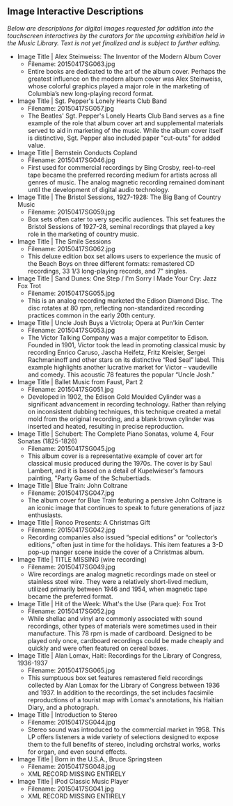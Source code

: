 ## Image Interactive Descriptions

_Below are descriptions for digital images requested for addition into the touchscreen interactives by the curators for the 
upcoming exhibition held in the Music Library. Text is not yet finalized and is subject to further editing._

* Image Title | Alex Steinweiss: The Inventor of the Modern Album Cover
  * Filename: 20150417SG063.jpg
  * Entire books are dedicated to the art of the album cover. Perhaps the greatest influence on the modern album cover was Alex Steinweiss, whose colorful graphics played a major role in the marketing of Columbia’s new long-playing record format.
* Image Title | Sgt. Pepper's Lonely Hearts Club Band
  * Filename: 20150417SG057.jpg
  * The Beatles' Sgt. Pepper's Lonely Hearts Club Band serves as a fine example of the role that album cover art and supplemental materials served to aid in marketing of the music. While the album cover itself is distinctive, Sgt. Pepper also included paper "cut-outs" for added value.
* Image Title | Bernstein Conducts Copland
  * Filename: 20150417SG046.jpg
  * First used for commercial recordings by Bing Crosby, reel-to-reel tape became the preferred recording medium for artists across all genres of music. The analog magnetic recording remained dominant until the development of digital audio technology.
* Image Title | The Bristol Sessions, 1927-1928: The Big Bang of Country Music
  * Filename: 20150417SG059.jpg
  * Box sets often cater to very specific audiences. This set features the Bristol Sessions of 1927-28, seminal recordings that played a key role in the marketing of country music.
* Image Title | The Smile Sessions
  * Filename: 20150417SG062.jpg
  * This deluxe edition box set allows users to experience the music of the Beach Boys on three different formats: remastered CD recordings, 33 1/3 long-playing records, and 7" singles.
* Image Title | Sand Dunes: One Step / I'm Sorry I Made Your Cry: Jazz Fox Trot
  * Filename: 20150417SG055.jpg
  * This is an analog recording marketed the Edison Diamond Disc. The disc rotates at 80 rpm, reflecting non-standardized recording practices common in the early 20th century.
* Image Title | Uncle Josh Buys a Victrola; Opera at Pun'kin Center
  * Filename: 20150417SG053.jpg
  * The Victor Talking Company was a major competitor to Edison. Founded in 1901, Victor took the lead in promoting classical music by recording Enrico Caruso, Jascha Heifetz, Fritz Kreisler, Sergei Rachmaninoff and other stars on its distinctive “Red Seal” label. This example highlights another lucrative market for Victor – vaudeville and comedy. This acoustic 78 features the popular “Uncle Josh.”
* Image Title | Ballet Music from Faust, Part 2
  * Filename: 20150417SG051.jpg
  * Developed in 1902, the Edison Gold Moulded Cylinder was a significant advancement in recording technology. Rather than relying on inconsistent dubbing techniques, this technique created a metal mold from the original recording, and a blank brown cylinder was inserted and heated, resulting in precise reproduction.
* Image Title | Schubert: The Complete Piano Sonatas, volume 4, Four Sonatas (1825-1826)
  * Filename: 20150417SG045.jpg
  * This album cover is a representative example of cover art for classical music produced during the 1970s. The cover is by Saul Lambert, and it is based on a detail of Kupelwieser's famours painting, "Party Game of the Schubertiads.
* Image Title | Blue Train: John Coltrane
  * Filename: 20150417SG047.jpg
  * The album cover for Blue Train featuring a pensive John Coltrane is an iconic image that continues to speak to future generations of jazz enthusiasts.
* Image Title | Ronco Presents: A Christmas Gift
  * Filename: 20150417SG042.jpg
  * Recording companies also issued “special editions” or “collector’s editions,” often just in time for the holidays. This item features a 3-D pop-up manger scene inside the cover of a Christmas album.
* Image Title | TITLE MISSING (wire recording)
  * Filename: 20150417SG049.jpg
  * Wire recordings are analog magnetic recordings made on steel or stainless steel wire. They were a relatively short-lived medium, utilized primarily between 1946 and 1954, when magnetic tape became the preferred format.
* Image Title | Hit of the Week: What's the Use {Para que}: Fox Trot
  * Filename: 20150417SG052.jpg
  * While shellac and vinyl are commonly associated with sound recordings, other types of materials were sometimes used in their manufacture. This 78 rpm is made of cardboard. Designed to be played only once, cardboard recordings could be made cheaply and quickly and were often featured on cereal boxes.
* Image Title | Alan Lomax, Haiti: Recordings for the Library of Congress, 1936-1937
  * Filename: 20150417SG065.jpg
  * This sumptuous box set features remastered field recordings collected by Alan Lomax for the Library of Congress between 1936 and 1937. In addition to the recordings, the set includes facsimile reproductions of a tourist map with Lomax's annotations, his Haitian Diary, and a photograph.
* Image Title | Introduction to Stereo
  * Filename: 20150417SG044.jpg
  * Stereo sound was introduced to the commercial market in 1958. This LP offers listeners a wide variety of selections designed to expose them to the full benefits of stereo, including orchstral works, works for organ, and even sound effects.
* Image Title | Born in the U.S.A., Bruce Springsteen
  * Filename: 20150417SG048.jpg
  * XML RECORD MISSING ENTIRELY
* Image Title | iPod Classic Music Player
  * Filename: 20150417SG041.jpg
  * XML RECORD MISSING ENTIRELY
